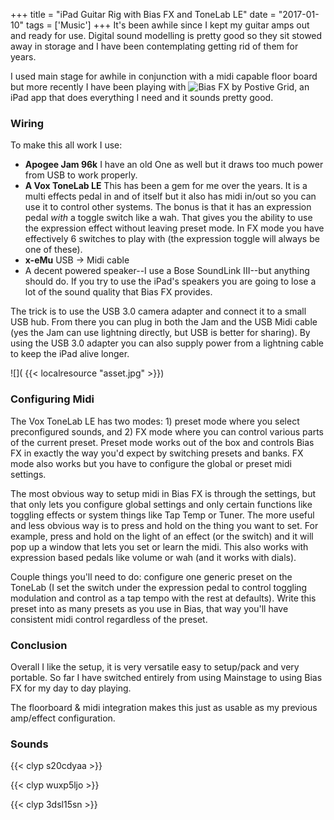 +++
title = "iPad Guitar Rig with Bias FX and ToneLab LE"
date = "2017-01-10"
tags = ['Music']
+++
It's been awhile since I kept my guitar amps out and ready for use.  Digital sound modelling is pretty good so they sit stowed away in storage and I have been contemplating getting rid of them for years.  

I used main stage for awhile in conjunction with a midi capable floor board but more recently I have been playing with ![Bias FX by Postive Grid](https://www.positivegrid.com/bias-fx/), an iPad app that does everything I need and it sounds pretty good.

### Wiring

To make this all work I use:

* **Apogee Jam 96k** I have an old One as well but it draws too much power from USB to work properly.  
* **A Vox ToneLab LE** This has been a gem for me over the years.  It is a multi effects pedal in and of itself but it also has midi in/out so you can use it to control other systems.  The bonus is that it has an expression pedal *with* a toggle switch like a wah.  That gives you the ability to use the expression effect without leaving preset mode.  In FX mode you have effectively 6 switches to play with (the expression toggle will always be one of these).
* **x-eMu** USB → Midi cable
* A decent powered speaker--I use a Bose SoundLink III--but anything should do.  If you try to use the iPad's speakers you are going to lose a lot of the sound quality that Bias FX provides.

The trick is to use the USB 3.0 camera adapter and connect it to a small USB hub.  From there you can plug in both the Jam and the USB Midi cable (yes the Jam can use lightning directly, but USB is better for sharing).  By using the USB 3.0 adapter you can also supply power from a lightning cable to keep the iPad alive longer.

![]( {{< localresource "asset.jpg" >}})

### Configuring Midi

The Vox ToneLab LE has two modes: 1) preset mode where you select preconfigured sounds, and 2) FX mode where you can control various parts of the current preset.  Preset mode works out of the box and controls Bias FX in exactly the way you'd expect by switching presets and banks.  FX mode also works but you have to configure the global or preset midi settings. 

The most obvious way to setup midi in Bias FX is through the settings, but that only lets you configure global settings and only certain functions like toggling effects or system things like Tap Temp or Tuner.  The more useful and less obvious way is to press and hold on the thing you want to set.  For example, press and hold on the light of an effect (or the switch) and it will pop up a window that lets you set or learn the midi.  This also works with expression based pedals like volume or wah  (and it works with dials).

Couple things you'll need to do: configure one generic preset on the ToneLab (I set the switch under the expression pedal to control toggling modulation and control as a tap tempo with the rest at defaults).  Write this preset into as many presets as you use in Bias, that way you'll have consistent midi control regardless of the preset.

### Conclusion

Overall I like the setup, it is very versatile easy to setup/pack and very portable. So far I have switched entirely from using Mainstage to using Bias FX for my day to day playing.

The floorboard & midi integration makes this just as usable as my previous amp/effect configuration.

### Sounds

{{< clyp s20cdyaa >}}

{{< clyp wuxp5ljo >}}

{{< clyp 3dsl15sn >}}